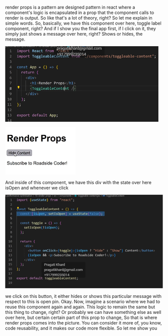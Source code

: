 render props is a pattern are designed pattern in react where a component's logic is encapsulated in a prop that the component calls to render is output. So like that's a lot of theory, right? So let me explain in simple words. So, basically, we have this component over here, toggle label component, right? And if I show you the final app first, if I click on it, they simply just shows a message over here, right? Shows or hides, the message. 

![alt text](image.png)

![alt text](image-1.png)


And inside of this component, we have this div with the state over here isOpen and whenever we click 

![alt text](image-2.png)

we click on this button, it either hides or shows this particular message with respect to this is open pin. Okay. Now, imagine a scenario where we had to reuse this component again and again. This logic to remain the same but this thing to change, right? Or probably we can have something else as well over here, but certain certain part of this prop to change, So that is where render props comes into the picture. You can consider it more of, you know, code reusability, and it makes our code more flexible. So let me show you